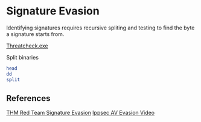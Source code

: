 # Signature Evasion

Identifying signatures requires recursive spliting and testing to find the byte a signature starts from.

[Threatcheck.exe](https://github.com/rasta-mouse/ThreatCheck)

Split binaries
```bash
head
dd
split
```


## References

[THM Red Team Signature Evasion](https://tryhackme.com/room/signatureevasion)
[Ippsec AV Evasion Video](https://www.youtube.com/watch?v=9pwMCHlNma4)